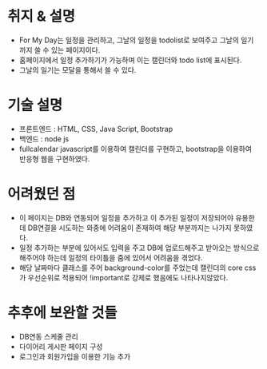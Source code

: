 # 취지 & 설명
- For My Day는 일정을 관리하고, 그날의 일정을 todolist로 보여주고 그날의 일기까지 쓸 수 있는 페이지이다.
- 홈페이지에서 일정 추가하기가 가능하며 이는 캘린더와 todo list에 표시된다.
- 그날의 일기는 모달을 통해서 쓸 수 있다.

# 기술 설명
- 프론트엔드 : HTML, CSS, Java Script, Bootstrap
- 백엔드 : node js
- fullcalendar javascript를 이용하여 캘린더를 구현하고, bootstrap을 이용하여 반응형 웹을 구현하였다.

# 어려웠던 점
- 이 페이지는 DB와 연동되어 일정을 추가하고 이 추가된 일정이 저장되어야 유용한데 DB연결을 시도하는 와중에 어려움이 존재하여 해당 부분까지는 나가지 못하였다.
- 일정 추가하는 부분에 있어서도 입력을 주고 DB에 업로드해주고 받아오는 방식으로 해주어야 하는데 일정의 타이틀을 줌에 있어서 어려움을 겪었다.
- 해당 날짜마다 클래스를 주어 background-color를 주었는데 캘린더의 core css가 우선순위로 적용되어 !important로 강제로 했음에도  나타나지않았다.

# 추후에 보완할 것들
- DB연동 스케줄 관리
- 다이어리 게시판 페이지 구성 
- 로그인과 회원가입을 이용한 기능 추가

